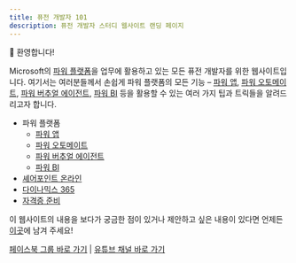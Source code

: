 ```yaml
---
title: 퓨전 개발자 101
description: 퓨전 개발자 스터디 웹사이트 랜딩 페이지
---
```


:wave: 환영합니다!

Microsoft의 [파워 플랫폼][power platform]을 업무에 활용하고 있는 모든 퓨전 개발자를 위한 웹사이트입니다. 여기서는 여러분들께서 손쉽게 파워 플랫폼의 모든 기능 &ndash; [파워 앱][power apps], [파워 오토메이트][power automate], [파워 버추얼 에이전트][power virtual agents], [파워 BI][power bi] 등을 활용할 수 있는 여러 가지 팁과 트릭들을 알려드리고자 합니다.

* 파워 플랫폼
  * [파워 앱](/power-apps)
  * [파워 오토메이트](/power-automate)
  * [파워 버추얼 에이전트](/power-virtual-agents)
  * [파워 BI](/power-bi)
* [셰어포인트 온라인](/spo)
* [다이나믹스 365](/d365)
* [자격증 준비](/certs)


이 웹사이트의 내용을 보다가 궁금한 점이 있거나 제안하고 싶은 내용이 있다면 언제든 [이곳][gh discussions]에 남겨 주세요!

[페이스북 그룹 바로 가기][fb] | [유튜브 채널 바로 가기][yt]


[power platform]: https://powerplatform.microsoft.com/ko-kr/?WT.mc_id=github-0000-juyoo
[power apps]: https://powerapps.microsoft.com/ko-kr/?WT.mc_id=github-0000-juyoo
[power automate]: https://flow.microsoft.com/ko-kr/?WT.mc_id=github-0000-juyoo
[power virtual agents]: https://powervirtualagents.microsoft.com/ko-kr/?WT.mc_id=github-0000-juyoo
[power bi]: https://powerbi.microsoft.com/ko-kr/?WT.mc_id=github-0000-juyoo

[gh discussions]: https://github.com/fusiondevkr/blog/discussions

[fb]: https://facebook.com/groups/fusiondevkr
[yt]: https://youtube.com/fusiondevkr
